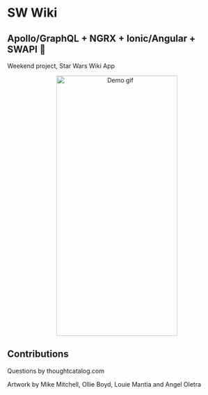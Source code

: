 
# SW Wiki 
## Apollo/GraphQL + NGRX + Ionic/Angular + SWAPI :rocket:

Weekend project, Star Wars Wiki App


<p align="center">
  <img width="278" height="600" src="demo/demo.gif" alt="Demo gif"/>
</p>

## Contributions

Questions by thoughtcatalog.com

Artwork by Mike Mitchell, Ollie Boyd, Louie Mantia and Angel Oletra
